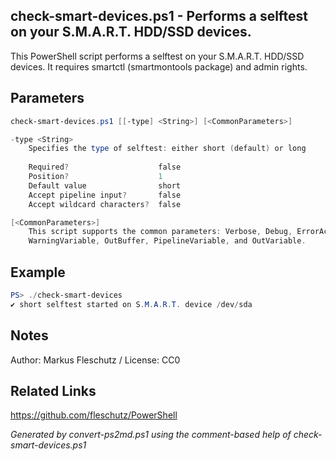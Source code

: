 ## check-smart-devices.ps1 - Performs a selftest on your S.M.A.R.T. HDD/SSD devices.

This PowerShell script performs a selftest on your S.M.A.R.T. HDD/SSD devices.
       It requires smartctl (smartmontools package) and admin rights.

## Parameters
```powershell
check-smart-devices.ps1 [[-type] <String>] [<CommonParameters>]

-type <String>
    Specifies the type of selftest: either short (default) or long
    
    Required?                    false
    Position?                    1
    Default value                short
    Accept pipeline input?       false
    Accept wildcard characters?  false

[<CommonParameters>]
    This script supports the common parameters: Verbose, Debug, ErrorAction, ErrorVariable, WarningAction, 
    WarningVariable, OutBuffer, PipelineVariable, and OutVariable.
```

## Example
```powershell
PS> ./check-smart-devices
✔️ short selftest started on S.M.A.R.T. device /dev/sda

```

## Notes
Author: Markus Fleschutz / License: CC0

## Related Links
https://github.com/fleschutz/PowerShell

*Generated by convert-ps2md.ps1 using the comment-based help of check-smart-devices.ps1*
